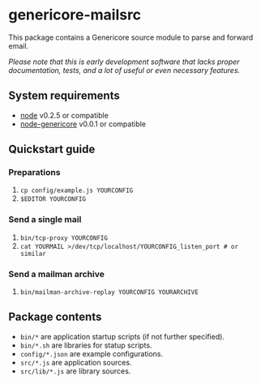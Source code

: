 # genericore-mailsrc

This package contains a Genericore source module to parse and forward email.

*Please note that this is early development software
 that lacks proper documentation, tests, and a lot of useful or even necessary features.*

## System requirements

- [node](http://nodejs.org/) v0.2.5 or compatible
- [node-genericore](https://github.com/shackspace/node-genericore) v0.0.1
  or compatible

## Quickstart guide

### Preparations
1. ``cp config/example.js YOURCONFIG``
2. ``$EDITOR YOURCONFIG``

### Send a single mail
1. ``bin/tcp-proxy YOURCONFIG``
2. ``cat YOURMAIL >/dev/tcp/localhost/YOURCONFIG_listen_port # or similar``

### Send a mailman archive
1. ``bin/mailman-archive-replay YOURCONFIG YOURARCHIVE``

## Package contents
- ``bin/*`` are application startup scripts (if not further specified).
- ``bin/*.sh`` are libraries for statup scripts.
- ``config/*.json`` are example configurations.
- ``src/*.js`` are application sources.
- ``src/lib/*.js`` are library sources.
